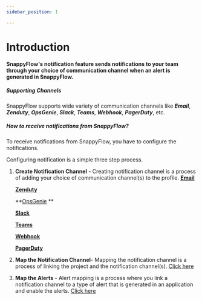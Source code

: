 ```yaml
---
sidebar_position: 1

---
```

# Introduction

**SnappyFlow's notification feature sends notifications to your team through your choice of communication channel when an alert is generated in SnappyFlow.**

##### Supporting Channels
SnappyFlow supports wide variety of communication channels like ***Email***, ***Zenduty***, ***OpsGenie***, ***Slack***, ***Teams***, ***Webhook***, ***PagerDuty***, etc.

##### How to receive notifications from SnappyFlow?

To receive notifications from SnappyFlow, you have to configure the notifications. 

Configuring notification is a simple three step process.

1. **Create Notification Channel** -  Creating notification channel is a process of adding your choice of communication channel(s) to the profile.
   **[Email](/docs/Alerts_notifications/Notifications/Create_Notification_Channel/Email)** 
   
   [**Zenduty**](/docs/Alerts_notifications/Notifications/Create_Notification_Channel/Zenduty)
   
   **[OpsGenie](/docs/Alerts_notifications/Notifications/Create_Notification_Channel/OpsGenie) **
   
   [**Slack**](/docs/Alerts_notifications/Notifications/Create_Notification_Channel/Slack)
   
   [**Teams**](/docs/Alerts_notifications/Notifications/Create_Notification_Channel/Teams)
   
   [**Webhook**](/docs/Alerts_notifications/Notifications/Create_Notification_Channel/Webhook)  
   
   [**PagerDuty** ](/docs/Alerts_notifications/Notifications/Create_Notification_Channel/PagerDuty)
   
2. **Map the Notification Channel**- Mapping the notification channel is a process of linking the project and the notification channel(s). [Click here](docs/Alerts_notifications/Notifications/Map_Notification_Alerts/Map_Projects_to_Channels)

3. **Map the Alerts** - Alert mapping is a process where you link a notification channel to a type of alert that is generated in an application and enable the alerts. [Click here](/docs/Alerts_notifications/Notifications/Map_Notification_Alerts/Alert_Mapping) 



